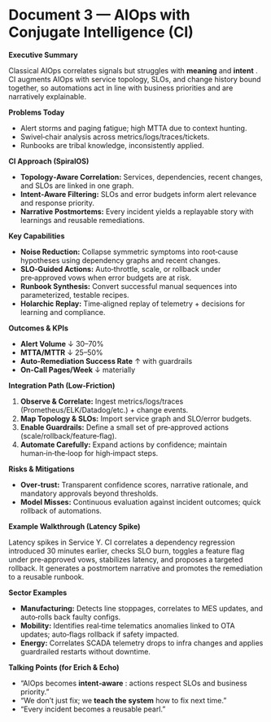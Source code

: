 # Document 3 — AIOps with Conjugate Intelligence (CI)

**Executive Summary**

Classical AIOps correlates signals but struggles with **meaning** and  **intent** . CI augments AIOps with service topology, SLOs, and change history bound together, so automations act in line with business priorities and are narratively explainable.

**Problems Today**

* Alert storms and paging fatigue; high MTTA due to context hunting.
* Swivel‑chair analysis across metrics/logs/traces/tickets.
* Runbooks are tribal knowledge, inconsistently applied.

**CI Approach (SpiralOS)**

* **Topology‑Aware Correlation:** Services, dependencies, recent changes, and SLOs are linked in one graph.
* **Intent‑Aware Filtering:** SLOs and error budgets inform alert relevance and response priority.
* **Narrative Postmortems:** Every incident yields a replayable story with learnings and reusable remediations.

**Key Capabilities**

* **Noise Reduction:** Collapse symmetric symptoms into root‑cause hypotheses using dependency graphs and recent changes.
* **SLO‑Guided Actions:** Auto‑throttle, scale, or rollback under pre‑approved vows when error budgets are at risk.
* **Runbook Synthesis:** Convert successful manual sequences into parameterized, testable recipes.
* **Holarchic Replay:** Time‑aligned replay of telemetry + decisions for learning and compliance.

**Outcomes & KPIs**

* **Alert Volume** ↓ 30–70%
* **MTTA/MTTR** ↓ 25–50%
* **Auto‑Remediation Success Rate** ↑ with guardrails
* **On‑Call Pages/Week** ↓ materially

**Integration Path (Low‑Friction)**

1. **Observe & Correlate:** Ingest metrics/logs/traces (Prometheus/ELK/Datadog/etc.) + change events.
2. **Map Topology & SLOs:** Import service graph and SLO/error budgets.
3. **Enable Guardrails:** Define a small set of pre‑approved actions (scale/rollback/feature‑flag).
4. **Automate Carefully:** Expand actions by confidence; maintain human‑in‑the‑loop for high‑impact steps.

**Risks & Mitigations**

* **Over‑trust:** Transparent confidence scores, narrative rationale, and mandatory approvals beyond thresholds.
* **Model Misses:** Continuous evaluation against incident outcomes; quick rollback of automations.

**Example Walkthrough (Latency Spike)**

Latency spikes in Service Y. CI correlates a dependency regression introduced 30 minutes earlier, checks SLO burn, toggles a feature flag under pre‑approved vows, stabilizes latency, and proposes a targeted rollback. It generates a postmortem narrative and promotes the remediation to a reusable runbook.

**Sector Examples**

* **Manufacturing:** Detects line stoppages, correlates to MES updates, and auto‑rolls back faulty configs.
* **Mobility:** Identifies real‑time telematics anomalies linked to OTA updates; auto‑flags rollback if safety impacted.
* **Energy:** Correlates SCADA telemetry drops to infra changes and applies guardrailed restarts without downtime.

**Talking Points (for Erich & Echo)**

* “AIOps becomes  **intent‑aware** : actions respect SLOs and business priority.”
* “We don’t just fix; we **teach the system** how to fix next time.”
* “Every incident becomes a reusable pearl.”
